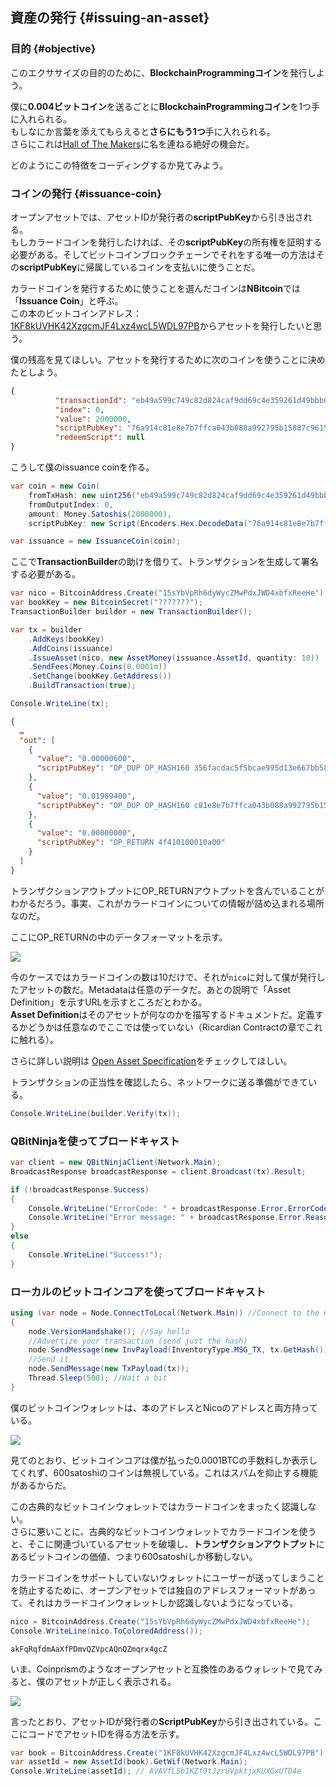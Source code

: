 ## 資産の発行 {#issuing-an-asset}

### 目的 {#objective}

このエクササイズの目的のために、**BlockchainProgrammingコイン**を発行しよう。

僕に**0.004ビットコイン**を送るごとに**BlockchainProgrammingコイン**を1つ手に入れられる。  
もしなにか言葉を添えてもらえると**さらにもう1つ**手に入れられる。  
さらにこれは[Hall of The Makers](http://n.bitcoin.ninja/)に名を連ねる絶好の機会だ。

どのようにこの特徴をコーディングするか見てみよう。

### コインの発行 {#issuance-coin}

オープンアセットでは、アセットIDが発行者の**scriptPubKey**から引き出される。  
もしカラードコインを発行したければ、その**scriptPubKey**の所有権を証明する必要がある。そしてビットコインブロックチェーンでそれをする唯一の方法はその**scriptPubKey**に帰属しているコインを支払いに使うことだ。

カラードコインを発行するために使うことを選んだコインは**NBitcoin**では「**Issuance Coin**」と呼ぶ。  
この本のビットコインアドレス：[1KF8kUVHK42XzgcmJF4Lxz4wcL5WDL97PB](https://www.smartbit.com.au/address/1KF8kUVHK42XzgcmJF4Lxz4wcL5WDL97PB)からアセットを発行したいと思う。

僕の残高を見てほしい。アセットを発行するために次のコインを使うことに決めたとしよう。

```json
{
          "transactionId": "eb49a599c749c82d824caf9dd69c4e359261d49bbb0b9d6dc18c59bc9214e43b",
          "index": 0,
          "value": 2000000,
          "scriptPubKey": "76a914c81e8e7b7ffca043b088a992795b15887c96159288ac",
          "redeemScript": null
}
```

こうして僕のissuance coinを作る。

```cs
var coin = new Coin(
    fromTxHash: new uint256("eb49a599c749c82d824caf9dd69c4e359261d49bbb0b9d6dc18c59bc9214e43b"),
    fromOutputIndex: 0,
    amount: Money.Satoshis(2000000),
    scriptPubKey: new Script(Encoders.Hex.DecodeData("76a914c81e8e7b7ffca043b088a992795b15887c96159288ac")));

var issuance = new IssuanceCoin(coin);
```

ここで**TransactionBuilder**の助けを借りて、トランザクションを生成して署名する必要がある。

```cs
var nico = BitcoinAddress.Create("15sYbVpRh6dyWycZMwPdxJWD4xbfxReeHe");
var bookKey = new BitcoinSecret("???????");
TransactionBuilder builder = new TransactionBuilder();

var tx = builder
    .AddKeys(bookKey)
    .AddCoins(issuance)
    .IssueAsset(nico, new AssetMoney(issuance.AssetId, quantity: 10))
    .SendFees(Money.Coins(0.0001m))
    .SetChange(bookKey.GetAddress())
    .BuildTransaction(true);

Console.WriteLine(tx);
```

```json
{
  …
  "out": [
    {
      "value": "0.00000600",
      "scriptPubKey": "OP_DUP OP_HASH160 356facdac5f5bcae995d13e667bb5864fd1e7d59 OP_EQUALVERIFY OP_CHECKSIG"
    },
    {
      "value": "0.01989400",
      "scriptPubKey": "OP_DUP OP_HASH160 c81e8e7b7ffca043b088a992795b15887c961592 OP_EQUALVERIFY OP_CHECKSIG"
    },
    {
      "value": "0.00000000",
      "scriptPubKey": "OP_RETURN 4f410100010a00"
    }
  ]
}
```

トランザクションアウトプットにOP\_RETURNアウトプットを含んでいることがわかるだろう。事実、これがカラードコインについての情報が詰め込まれる場所なのだ。

ここにOP\_RETURNの中のデータフォーマットを示す。

![](../assets/ColorMaker.png)

今のケースではカラードコインの数は10だけで、それが`nico`に対して僕が発行したアセットの数だ。Metadataは任意のデータだ。あとの説明で「Asset Definition」を示すURLを示すところだとわかる。  
**Asset Definition**はそのアセットが何なのかを描写するドキュメントだ。定義するかどうかは任意なのでここでは使っていない（Ricardian Contractの章でこれに触れる）。

さらに詳しい説明は [Open Asset Specification](https://github.com/OpenAssets/open-assets-protocol/blob/master/specification.mediawiki)をチェックしてほしい。

トランザクションの正当性を確認したら、ネットワークに送る準備ができている。

```cs
Console.WriteLine(builder.Verify(tx));
```

### QBitNinjaを使ってブロードキャスト

```cs
var client = new QBitNinjaClient(Network.Main);
BroadcastResponse broadcastResponse = client.Broadcast(tx).Result;

if (!broadcastResponse.Success)
{
    Console.WriteLine("ErrorCode: " + broadcastResponse.Error.ErrorCode);
    Console.WriteLine("Error message: " + broadcastResponse.Error.Reason);
}
else
{
    Console.WriteLine("Success!");
}
```

### ローカルのビットコインコアを使ってブロードキャスト

```cs
using (var node = Node.ConnectToLocal(Network.Main)) //Connect to the node
{
    node.VersionHandshake(); //Say hello
    //Advertize your transaction (send just the hash)
    node.SendMessage(new InvPayload(InventoryType.MSG_TX, tx.GetHash()));
    //Send it
    node.SendMessage(new TxPayload(tx));
    Thread.Sleep(500); //Wait a bit
}
```

僕のビットコインウォレットは、本のアドレスとNicoのアドレスと両方持っている。

![](../assets/NicoWallet.png)

見てのとおり、ビットコインコアは僕が払った0.0001BTCの手数料しか表示してくれず、600satoshiのコインは無視している。これはスパムを抑止する機能があるからだ。

この古典的なビットコインウォレットではカラードコインをまったく認識しない。  
さらに悪いことに、古典的なビットコインウォレットでカラードコインを使うと、そこに関連づいているアセットを破壊し、**トランザクションアウトプット**にあるビットコインの価値、つまり600satoshiしか移動しない。

カラードコインをサポートしていないウォレットにユーザーが送ってしまうことを防止するために、オープンアセットでは独自のアドレスフォーマットがあって、それはカラードコインウォレットしか認識しないようになっている。

```cs
nico = BitcoinAddress.Create("15sYbVpRh6dyWycZMwPdxJWD4xbfxReeHe");
Console.WriteLine(nico.ToColoredAddress());
```

```
akFqRqfdmAaXfPDmvQZVpcAQnQZmqrx4gcZ
```

いま、Coinprismのようなオープンアセットと互換性のあるウォレットで見てみると、僕のアセットが正しく表示される。

![](../assets/Coinprism.png)

言ったとおり、アセットIDが発行者の**ScriptPubKey**から引き出されている。ここにコードでアセットIDを得る方法を示す。

```cs
var book = BitcoinAddress.Create("1KF8kUVHK42XzgcmJF4Lxz4wcL5WDL97PB");
var assetId = new AssetId(book).GetWif(Network.Main);
Console.WriteLine(assetId); // AVAVfLSb1KZf9tJzrUVpktjxKUXGxUTD4e
```

